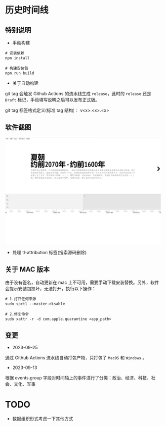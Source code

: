# 历史时间线

## 特别说明
- 手动构建
```shell
# 安装依赖
npm install

# 构建安装包
npm run build
```

- 关于自动构建

git tag 会触发 Github Actions 的流水线生成 `release`，此时的 `release` 还是 `Draft` 标记，手动填写说明之后可以发布正式版。

git tag 标签格式定义(标准 tag 结构)： v\<x>.\<x>.\<x>

## 软件截图
![alt 截图1](./source/1.png)

- 处理 tl-attribution 标签(搜索源码删除)

## 关于 MAC 版本
由于没有签名，自动更新在 mac 上不可用，需要手动下载安装替换。另外，软件会提示安装包损坏，无法打开，执行以下操作：
```shell
# 1.打开任何来源
sudo spctl --master-disable

# 2.修复命令
sudo xattr -r -d com.apple.quarantine <app_path>
```


## 变更
- 2023-09-25

通过 Github Actions 流水线自动打包产物，只打包了 `MacOS` 和 `Windows` 。


- 2023-09-13

根据 events.group 字段对时间轴上的事件进行了分类：政治、经济、科技、社会、文化、军事

# TODO
- 数据组织形式考虑一下其他方式
